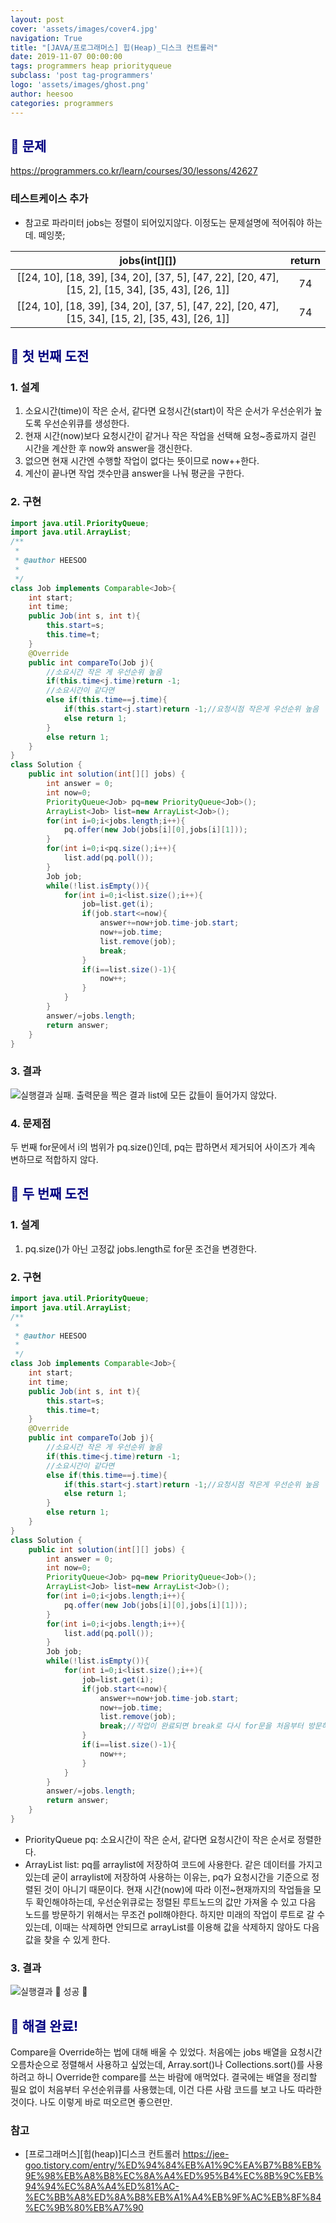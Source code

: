 ```yaml
---
layout: post
cover: 'assets/images/cover4.jpg'
navigation: True
title: "[JAVA/프로그래머스] 힙(Heap)_디스크 컨트롤러"
date: 2019-11-07 00:00:00
tags: programmers heap priorityqueue
subclass: 'post tag-programmers'
logo: 'assets/images/ghost.png'
author: heesoo
categories: programmers
---
```

## <span style="color:navy">👀 문제</span>
<https://programmers.co.kr/learn/courses/30/lessons/42627>

### 테스트케이스 추가
- 참고로 파라미터 jobs는 정렬이 되어있지않다. 이정도는 문제설명에 적어줘야 하는데. 떼잉쯧;

| jobs(int[][]) | return |
| :----: | :----: |
| [[24, 10], [18, 39], [34, 20], [37, 5], [47, 22], [20, 47], [15, 2], [15, 34], [35, 43], [26, 1]] | 74 |
| [[24, 10], [18, 39], [34, 20], [37, 5], [47, 22], [20, 47], [15, 34], [15, 2], [35, 43], [26, 1]] | 74 |


## <span style="color:navy">👊 첫 번째 도전</span>

### 1. 설계
1. 소요시간(time)이 작은 순서, 같다면 요청시간(start)이 작은 순서가 우선순위가 높도록 우선순위큐를 생성한다.
2. 현재 시간(now)보다 요청시간이 같거나 작은 작업을 선택해 요청~종료까지 걸린 시간을 계산한 후 now와 answer을 갱신한다.
3. 없으면 현재 시간엔 수행할 작업이 없다는 뜻이므로 now++한다.
4. 계산이 끝나면 작업 갯수만큼 answer을 나눠 평균을 구한다.

### 2. 구현
```java
import java.util.PriorityQueue;
import java.util.ArrayList;
/**
 *
 * @author HEESOO
 *
 */
class Job implements Comparable<Job>{
    int start;
    int time;
    public Job(int s, int t){
        this.start=s;
        this.time=t;
    }
    @Override
    public int compareTo(Job j){
        //소요시간 작은 게 우선순위 높음
        if(this.time<j.time)return -1;
        //소요시간이 같다면
        else if(this.time==j.time){
            if(this.start<j.start)return -1;//요청시점 작은게 우선순위 높음
            else return 1;
        }
        else return 1;
    }
}  
class Solution {
    public int solution(int[][] jobs) {
        int answer = 0;
        int now=0;
        PriorityQueue<Job> pq=new PriorityQueue<Job>();
        ArrayList<Job> list=new ArrayList<Job>();
        for(int i=0;i<jobs.length;i++){
            pq.offer(new Job(jobs[i][0],jobs[i][1]));
        }
        for(int i=0;i<pq.size();i++){
            list.add(pq.poll());
        }
        Job job;
        while(!list.isEmpty()){
            for(int i=0;i<list.size();i++){
                job=list.get(i);
                if(job.start<=now){
                    answer+=now+job.time-job.start;
                    now+=job.time;
                    list.remove(job);
                    break;
                }
                if(i==list.size()-1){
                    now++;
                }                
            }
        }
        answer/=jobs.length;
        return answer;
    }
}
```
### 3. 결과
![실행결과](./assets/images/191107_1.PNG)
실패.
출력문을 찍은 결과 list에 모든 값들이 들어가지 않았다.

### 4. 문제점
두 번째 for문에서 i의 범위가 pq.size()인데, pq는 팝하면서 제거되어 사이즈가 계속 변하므로 적합하지 않다.

## <span style="color:navy">👊 두 번째 도전</span>

### 1. 설계
1. pq.size()가 아닌 고정값 jobs.length로 for문 조건을 변경한다.


### 2. 구현
```java
import java.util.PriorityQueue;
import java.util.ArrayList;
/**
 *
 * @author HEESOO
 *
 */
class Job implements Comparable<Job>{
    int start;
    int time;
    public Job(int s, int t){
        this.start=s;
        this.time=t;
    }
    @Override
    public int compareTo(Job j){
        //소요시간 작은 게 우선순위 높음
        if(this.time<j.time)return -1;
        //소요시간이 같다면
        else if(this.time==j.time){
            if(this.start<j.start)return -1;//요청시점 작은게 우선순위 높음
            else return 1;
        }
        else return 1;
    }
}  
class Solution {
    public int solution(int[][] jobs) {
        int answer = 0;
        int now=0;
        PriorityQueue<Job> pq=new PriorityQueue<Job>();
        ArrayList<Job> list=new ArrayList<Job>();
        for(int i=0;i<jobs.length;i++){
            pq.offer(new Job(jobs[i][0],jobs[i][1]));
        }
        for(int i=0;i<jobs.length;i++){
            list.add(pq.poll());
        }
        Job job;
        while(!list.isEmpty()){
            for(int i=0;i<list.size();i++){
                job=list.get(i);
                if(job.start<=now){
                    answer+=now+job.time-job.start;
                    now+=job.time;
                    list.remove(job);
                    break;//작업이 완료되면 break로 다시 for문을 처음부터 방문하여 놓치는 작업이 없도록 한다
                }
                if(i==list.size()-1){
                    now++;
                }                
            }
        }
        answer/=jobs.length;
        return answer;
    }
}
```
- PriorityQueue<Job> pq: 소요시간이 작은 순서, 같다면 요청시간이 작은 순서로 정렬한다.
- ArrayList<Job> list: pq를 arraylist에 저장하여 코드에 사용한다. 같은 데이터를 가지고 있는데 굳이 arraylist에 저장하여 사용하는 이유는, pq가 요청시간을 기준으로 정렬된 것이 아니기 때문이다. 현재 시간(now)에 따라 이전~현재까지의 작업들을 모두 확인해야하는데, 우선순위큐로는 정렬된 루트노드의 값만 가져올 수 있고 다음 노드를 방문하기 위해서는 무조건 poll해야한다. 하지만 미래의 작업이 루트로 갈 수 있는데, 이때는 삭제하면 안되므로 arrayList를 이용해 값을 삭제하지 않아도 다음 값을 찾을 수 있게 한다.

### 3. 결과
![실행결과](./assets/images/191107_2.PNG)
🤟 성공 🤟

## <span style="color:navy">👏 해결 완료!</span>
Compare을 Override하는 법에 대해 배울 수 있었다. 처음에는 jobs 배열을 요청시간 오름차순으로 정렬해서 사용하고 싶었는데, Array.sort()나 Collections.sort()를 사용하려고 하니 Override한 compare를 쓰는 바람에 애먹었다. 결국에는 배열을 정리할 필요 없이 처음부터 우선순위큐를 사용했는데, 이건 다른 사람 코드를 보고 나도 따라한 것이다. 나도 이렇게 바로 떠오르면 좋으련만.

### 참고
- [프로그래머스][힙(heap)]디스크 컨트롤러 <https://jee-goo.tistory.com/entry/%ED%94%84%EB%A1%9C%EA%B7%B8%EB%9E%98%EB%A8%B8%EC%8A%A4%ED%95%B4%EC%8B%9C%EB%94%94%EC%8A%A4%ED%81%AC-%EC%BB%A8%ED%8A%B8%EB%A1%A4%EB%9F%AC%EB%8F%84%EC%9B%80%EB%A7%90>
